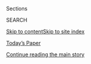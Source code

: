 <div id="app">

<div>

<div class="NYTAppHideMasthead css-zz1s19 e1suatyy0">

<div class="section css-ui9rw0 e1suatyy2">

<div class="css-11hrj97 er09x8g0">

<div class="css-6n7j50">

</div>

<span class="css-1dv1kvn">Sections</span>

<div class="css-10488qs">

<span class="css-1dv1kvn">SEARCH</span>

</div>

[Skip to content](#site-content)[Skip to site
index](#site-index)

</div>

<div class="css-10698na e1huz5gh0">

</div>

</div>

<div id="masthead-bar-one" class="section hasLinks css-15hmgas e1csuq9d3">

<div class="css-uqyvli e1csuq9d0">

</div>

<div class="css-1uqjmks e1csuq9d1">

</div>

<div class="css-9e9ivx">

[](https://myaccount.nytimes3xbfgragh.onion/auth/login?response_type=cookie&client_id=vi)

</div>

<div class="css-1bvtpon e1csuq9d2">

[Today’s Paper](https://www.nytimes3xbfgragh.onion/section/todayspaper)

</div>

</div>

</div>

</div>

<div data-aria-hidden="false">

<div id="site-content" data-role="main">

<div class="css-1ffjgkm">

</div>

<div id="top-wrapper" class="css-15p45cc eaca97t0" type="top">

<div id="top-slug" class="css-19x0jxb eaca97t1" hidden="">

Advertisement

</div>

[Continue reading the main
story](#after-top)

<div class="ad top-wrapper" style="text-align:center;height:100%;display:block;min-height:90px">

<div id="top" class="place-ad" data-position="top" data-size-key="top">

</div>

</div>

<div id="after-top">

</div>

</div>

<div id="collection-magazine-index" class="section css-15h4p1b e9abtgs0">

<div class="css-1j21atc e1svk9qx1">

<div class="css-fmiefx e1svk9qx2">

<div class="css-1hk7r2m eu54l5x0">

<div id="sponsor-wrapper" class="css-7a1pgi eaca97t0" type="sponsor" hidden="">

<div id="sponsor-slug" class="css-1l4mleb eaca97t1" hidden="">

Supported by

</div>

[Continue reading the main
story](#after-sponsor)

<div id="sponsor" class="ad sponsor-wrapper" style="text-align:left;height:100%;display:block">

</div>

<div id="after-sponsor">

</div>

</div>

</div>

### <span class="css-15smmd5 ezz4tcd1">[Magazine](/section/magazine)</span>

</div>

<div class="css-nfcc9b e1svk9qx3">

<div class="css-vl9dhg e1svk9qx5">

<div class="css-1nrhkj6 e1svk9qx6">

# The 8.6.17 Issue

<div class="follow-button-placeholder" data-collection-id="">

</div>

</div>

</div>

</div>

</div>

<div class="css-4svvz1 ekkqrpp0">

<div id="collection-highlights-container" class="section css-18l1u7x e46isfb1">

<div class="template-1 css-gfgt40 ekkqrpp1">

## Highlights

1.  ![<span class="css-13wzayb e1oaj3zl2"><span class="css-1dv1kvn">Credit</span>Photo
    Illustration by Todd
    McLellan</span>](https://static01.graylady3jvrrxbe.onion/images/2017/08/01/magazine/weight-watchers-top/weight-watchers-top-jumbo-v2.jpg)
    
    <div class="css-gjijuv">
    
    ### Feature
    
    ## [Losing It in the Anti-Dieting Age](/2017/08/02/magazine/weight-watchers-oprah-losing-it-in-the-anti-dieting-age.html)
    
    The agonies of being overweight — or running a diet company — in a
    culture that likes to pretend it only cares about health, not
    size.
    
    <span class="css-1oaezp0"></span><span class="css-1q6w006 e4e4i5l3"></span><span class="css-9voj2j">By
    <span class="css-1baulvz last-byline" itemprop="name">Taffy
    Brodesser-Akner</span></span>
    
    </div>

2.  ![<span class="css-1samh1w e1oaj3zl2"><span class="css-1dv1kvn">Credit</span>Harris
    Mizrahi for The New York
    Times</span>](https://static01.graylady3jvrrxbe.onion/images/2017/08/06/magazine/06prosecutors2/06prosecutors2-videoLarge.jpg)
    
    <div class="css-10wtrbd">
    
    ### Feature
    
    ## [She Was Convicted of Killing Her Mother. Prosecutors Withheld the Evidence That Would Have Freed Her.](/2017/08/01/magazine/she-was-convicted-of-killing-her-mother-prosecutors-withheld-the-evidence-that-would-have-freed-her.html)
    
    By the time Noura Jackson’s conviction was overturned, she had spent
    nine years in prison. This type of prosecutorial error is almost
    never
    punished.
    
    <span class="css-1oaezp0"></span><span class="css-1q6w006 e4e4i5l3"></span><span class="css-9voj2j">By
    <span class="css-1baulvz last-byline" itemprop="name">Emily
    Bazelon</span></span>
    
    </div>

3.  ![<span class="css-1samh1w e1oaj3zl2"><span class="css-1dv1kvn">Credit</span>Graeme
    Mitchell for The New York
    Times</span>](https://static01.graylady3jvrrxbe.onion/images/2017/08/06/magazine/06voyager2/06voyager2-videoLarge.jpg)
    
    <div class="css-10wtrbd">
    
    ### Feature
    
    ## [The Loyal Engineers Steering NASA’s Voyager Probes Across the Universe](/2017/08/03/magazine/the-loyal-engineers-steering-nasas-voyager-probes-across-the-universe.html)
    
    As the Voyager mission is winding down, so, too, are the careers of
    the aging explorers who expanded our sense of home in the
    galaxy.
    
    <span class="css-1oaezp0"></span><span class="css-1q6w006 e4e4i5l3"></span><span class="css-9voj2j">By
    <span class="css-1baulvz last-byline" itemprop="name">Kim
    Tingley</span></span>
    
    </div>

4.  ![<span class="css-1samh1w e1oaj3zl2"><span class="css-1dv1kvn">Credit</span>Celeste
    Sloman for The New York
    Times</span>](https://static01.graylady3jvrrxbe.onion/images/2017/08/06/magazine/06talk-promo/06talk-promo-videoLarge-v2.jpg)
    
    <div class="css-10wtrbd">
    
    ### Talk
    
    ## [Nicolle Wallace Thinks White House Staffers Need to Have a Limit](/2017/08/02/magazine/nicolle-wallace-thinks-white-house-staffers-need-to-have-a-limit.html)
    
    The political analyst on Sarah Palin and the difficulty of covering
    non-Trump
    news.
    
    <span class="css-1oaezp0"></span><span class="css-1q6w006 e4e4i5l3"></span><span class="css-9voj2j">Interview
    by <span class="css-1baulvz last-byline" itemprop="name">Ana Marie
    Cox</span></span>
    
    </div>

</div>

<div class="css-1xdhyk6 e46isfb0">

<div class="css-zk12ih ef6si7p0">

1.  ### First Words
    
    ![<span class="css-2s0ord e1oaj3zl2"><span class="css-1dv1kvn">Credit</span>Photo
    illustration by Derek
    Brahney</span>](https://static01.graylady3jvrrxbe.onion/images/2017/08/06/magazine/06firstwords/06firstwords-videoLarge.jpg)
    
    <div class="css-10wtrbd">
    
    ## [What Does It Take to ‘Assimilate’ in America?](/2017/08/01/magazine/what-does-it-take-to-assimilate-in-america.html)
    
    Americans often worry whether newcomers will adapt to our way of
    life. But we’ve never quite decided just what it is we demand of
    them.
    
    <span class="css-me3p27"></span><span class="css-1q6w006 e4e4i5l3"></span><span class="css-9voj2j">By
    <span class="css-1baulvz last-byline" itemprop="name">Laila
    Lalami</span></span>
    
    </div>

2.  ### On Technology
    
    ![<span class="css-2s0ord e1oaj3zl2"><span class="css-1dv1kvn">Credit</span>Illustration
    by Jon
    Han</span>](https://static01.graylady3jvrrxbe.onion/images/2017/08/06/magazine/06ontech1/06ontech1-videoLarge-v2.jpg)
    
    <div class="css-10wtrbd">
    
    ## [If SoundCloud Disappears, What Happens to Its Music Culture?](/2017/08/01/magazine/if-soundcloud-disappears-what-happens-to-its-music-culture.html)
    
    The platform offered a public space with monetization as an
    afterthought. Now it could simply be
    deleted.
    
    <span class="css-me3p27"></span><span class="css-1q6w006 e4e4i5l3"></span><span class="css-9voj2j">By
    <span class="css-1baulvz last-byline" itemprop="name">Jenna
    Wortham</span></span>
    
    </div>

3.  ### Diagnosis
    
    ![<span class="css-2s0ord e1oaj3zl2"><span class="css-1dv1kvn">Credit</span>Illustration
    by Andreas
    Samuelsson</span>](https://static01.graylady3jvrrxbe.onion/images/2017/08/06/magazine/06diagnosis1/06diagnosis1-videoLarge.jpg)
    
    <div class="css-10wtrbd">
    
    ## [He Thought He Had Caught His Co-Worker’s Stomach Bug. Why Were His Symptoms So Different?](/2017/08/03/magazine/he-thought-he-had-caught-his-co-workers-stomach-bug-why-were-his-symptoms-so-different.html)
    
    Instead of intense pain and diarrhea, he just felt a little sore and
    developed a blazing
    fever.
    
    <span class="css-me3p27"></span><span class="css-1q6w006 e4e4i5l3"></span><span class="css-9voj2j">By
    <span class="css-1baulvz last-byline" itemprop="name">Lisa Sanders,
    M.d.</span></span>
    
    </div>

4.  ### Eat
    
    ![<span class="css-2s0ord e1oaj3zl2"><span class="css-1dv1kvn">Credit</span>Gentl
    and Hyers for The New York Times. Food stylist: Maggie Ruggiero.
    Prop stylist: Amy
    Wilson.</span>](https://static01.graylady3jvrrxbe.onion/images/2017/08/06/magazine/06eat2/06eat2-videoLarge.jpg)
    
    <div class="css-10wtrbd">
    
    ## [Why You Should Burn Your Vegetables](/2017/08/03/magazine/why-you-should-burn-your-vegetables.html)
    
    For this Mexican-style slaw, use the power of fire and
    smoke.
    
    <span class="css-me3p27"></span><span class="css-1q6w006 e4e4i5l3"></span><span class="css-9voj2j">By
    <span class="css-1baulvz last-byline" itemprop="name">Sam
    Sifton</span></span>
    
    </div>

5.  ### Letter of Recommendation
    
    ![<span class="css-2s0ord e1oaj3zl2"><span class="css-1dv1kvn">Credit</span>Photo
    illustration by Mike
    McQuade</span>](https://static01.graylady3jvrrxbe.onion/images/2017/08/06/magazine/06lor/06lor-videoLarge.jpg)
    
    <div class="css-10wtrbd">
    
    ## [Letter of Recommendation: Ghosting](/2017/08/03/magazine/letter-of-recommendation-ghosting.html)
    
    A seed of indifference that leads to a disappearing
    act.
    
    <span class="css-me3p27"></span><span class="css-1q6w006 e4e4i5l3"></span><span class="css-9voj2j">By
    <span class="css-1baulvz last-byline" itemprop="name">Maya
    Binyam</span></span>
    
    </div>

</div>

</div>

<div class="css-1xdhyk6 e46isfb0">

<div class="css-zk12ih ef6si7p0">

1.  ### The Ethicist
    
    ![<span class="css-2s0ord e1oaj3zl2"><span class="css-1dv1kvn">Credit</span>Illustration
    by Tomi
    Um</span>](https://static01.graylady3jvrrxbe.onion/images/2017/08/06/magazine/06ethicist/06ethicist-videoLarge.jpg)
    
    <div class="css-10wtrbd">
    
    ## [Can I Keep a Baby My Boyfriend Doesn’t Want?](/2017/08/02/magazine/can-i-keep-a-baby-my-boyfriend-doesnt-want.html)
    
    The magazine’s Ethicist columnist on staying pregnant against a
    boyfriend’s wishes and whether a rape survivor can do research on
    sexual
    violence.
    
    <span class="css-me3p27"></span><span class="css-1q6w006 e4e4i5l3"></span><span class="css-9voj2j">By
    <span class="css-1baulvz last-byline" itemprop="name">Kwame Anthony
    Appiah</span></span>
    
    </div>

2.  ### Judge John Hodgman
    
    ![<span class="css-2s0ord e1oaj3zl2"><span class="css-1dv1kvn">Credit</span>Illustration
    by Kyle
    Hilton</span>](https://static01.graylady3jvrrxbe.onion/images/2017/07/30/magazine/30hodgman1/30hodgman1-videoLarge.jpg)
    
    <div class="css-10wtrbd">
    
    ## [Judge John Hodgman on the Schrodinger-Like Nature of Chicken Tenders](/2017/08/04/magazine/judge-john-hodgman-on-the-schrodinger-like-nature-of-chicken-tenders.html)
    
    Whether they materialize in our plane of existence as an entree or
    appetizer depends on the
    observer.
    
    <span class="css-me3p27"></span><span class="css-1q6w006 e4e4i5l3"></span><span class="css-9voj2j">By
    <span class="css-1baulvz last-byline" itemprop="name">John
    Hodgman</span></span>
    
    </div>

3.  ### New Sentences
    
    ![<span class="css-2s0ord e1oaj3zl2"><span class="css-1dv1kvn">Credit</span></span>](https://static01.graylady3jvrrxbe.onion/images/2017/08/06/magazine/06sentences-2/06sentences-2-videoLarge-v3.jpg)
    
    <div class="css-10wtrbd">
    
    ## [New Sentences: From ‘An Arrangement of Skin,’ by Anna Journey](/2017/08/04/magazine/new-sentences-from-an-arrangement-of-skin-by-anna-journey.html)
    
    How it feels to be stripped of a small but long-held
    belief.
    
    <span class="css-me3p27"></span><span class="css-1q6w006 e4e4i5l3"></span><span class="css-9voj2j">By
    <span class="css-1baulvz last-byline" itemprop="name">Sam
    Anderson</span></span>
    
    </div>

4.  ### Tip
    
    ![<span class="css-2s0ord e1oaj3zl2"><span class="css-1dv1kvn">Credit</span>Illustration
    by
    Radio.</span>](https://static01.graylady3jvrrxbe.onion/images/2017/08/06/magazine/06tip/06tip-videoLarge.png)
    
    <div class="css-10wtrbd">
    
    ## [How to Lament](/2017/08/04/magazine/how-to-lament.html)
    
    Make the tears visible. Alliterate rather than rhyme.
    Improvise.
    
    <span class="css-me3p27"></span><span class="css-1q6w006 e4e4i5l3"></span><span class="css-9voj2j">By
    <span class="css-1baulvz last-byline" itemprop="name">Malia
    Wollan</span></span>
    
    </div>

5.  ### Poem
    
    ![<span class="css-2s0ord e1oaj3zl2"><span class="css-1dv1kvn">Credit</span></span>](https://static01.graylady3jvrrxbe.onion/images/2017/08/06/magazine/06poem/06poem-videoLarge.png)
    
    <div class="css-10wtrbd">
    
    ## [Prediagnosis](/2017/08/04/magazine/prediagnosis.html)
    
    Selected by Terrance
    Hayes.
    
    <span class="css-me3p27"></span><span class="css-1q6w006 e4e4i5l3"></span><span class="css-9voj2j">Selected
    by <span class="css-1baulvz last-byline" itemprop="name">Terrance
    Hayes</span></span>
    
    </div>

</div>

</div>

</div>

<div id="mid1-wrapper" class="css-1mn4oms eaca97t0" type="rank">

<div id="mid1-slug" class="css-1tag3rd eaca97t1">

Advertisement

</div>

[Continue reading the main
story](#after-mid1)

<div id="mid1" class="ad mid1-wrapper" style="text-align:center;height:100%;display:block">

</div>

<div id="after-mid1">

</div>

</div>

</div>

<div class="css-185go5a e1o5byef0">

<div class="css-15cbhtu">

  - [Latest](#stream-panel)
  - <span class="css-6n7j50">Search</span>
    <div class="control">
    <div class="label-container css-1dv1kvn">
    Search
    </div>
    <div class="css-wm4t3d">
    **<span id="clear-search-input" class="css-1dv1kvn">Clear this text
    input</span>
    </div>
    </div>
    <span class="css-1iovbfw"></span>

<div id="stream-panel" class="section css-8msx5b e1jz0cab1">

<div class="css-13mho3u">

1.  
    
    <div class="css-1cp3ece">
    
    <div class="css-1l4spti">
    
    [](/2017/08/18/magazine/how-to-stay-sane-during-a-solar-eclipse.html)
    
    <div class="css-79elbk">
    
    ![](https://static01.graylady3jvrrxbe.onion/images/2017/09/06/magazine/06mag-watching-top/06mag-watching-top-thumbWide.gif?quality=75&auto=webp&disable=upscale)
    
    </div>
    
    ## How to Stay Sane During a Solar Eclipse
    
    The terrifying beauty of totality is best confronted in a crowd.
    
    <div class="css-1m9admi ea5icrr0">
    
    By <span class="css-1n7hynb">Helen Macdonald</span>
    
    </div>
    
    </div>
    
    <div class="css-1xu41bz e1xfvim33">
    
    </div>
    
    </div>

</div>

<div class="css-g6hk37 supplemental">

<div id="mid2-wrapper" class="css-10wkyv7 eaca97t0" type="lede">

<div id="mid2-slug" class="css-1tag3rd eaca97t1">

Advertisement

</div>

[Continue reading the main
story](#after-mid2)

<div id="mid2" class="ad mid2-wrapper" style="text-align:center;height:100%;display:block;min-height:250px">

</div>

<div id="after-mid2">

</div>

</div>

<div id="mktg-wrapper" class="css-oxle51 eaca97t0" type="mktg">

<div id="mktg-slug" class="css-1tag3rd eaca97t1">

Advertisement

</div>

[Continue reading the main
story](#after-mktg)

<div id="mktg" class="ad mktg-wrapper" style="text-align:center;height:100%;display:block">

</div>

<div id="after-mktg">

</div>

</div>

</div>

</div>

</div>

</div>

</div>

</div>

## Site Index

<div>

</div>

## Site Information Navigation

  - [© <span>2020</span> <span>The New York Times
    Company</span>](https://help.nytimes3xbfgragh.onion/hc/en-us/articles/115014792127-Copyright-notice)

<!-- end list -->

  - [NYTCo](https://www.nytco.com/)
  - [Contact
    Us](https://help.nytimes3xbfgragh.onion/hc/en-us/articles/115015385887-Contact-Us)
  - [Work with us](https://www.nytco.com/careers/)
  - [Advertise](https://nytmediakit.com/)
  - [T Brand Studio](http://www.tbrandstudio.com/)
  - [Your Ad
    Choices](https://www.nytimes3xbfgragh.onion/privacy/cookie-policy#how-do-i-manage-trackers)
  - [Privacy](https://www.nytimes3xbfgragh.onion/privacy)
  - [Terms of
    Service](https://help.nytimes3xbfgragh.onion/hc/en-us/articles/115014893428-Terms-of-service)
  - [Terms of
    Sale](https://help.nytimes3xbfgragh.onion/hc/en-us/articles/115014893968-Terms-of-sale)
  - [Site
    Map](https://spiderbites.nytimes3xbfgragh.onion)
  - [Help](https://help.nytimes3xbfgragh.onion/hc/en-us)
  - [Subscriptions](https://www.nytimes3xbfgragh.onion/subscription?campaignId=37WXW)

</div>

</div>
